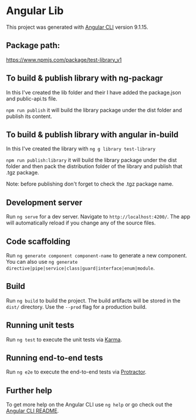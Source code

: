 # Angular Lib

This project was generated with [Angular CLI](https://github.com/angular/angular-cli) version 9.1.15.

## Package path:
https://www.npmjs.com/package/test-library_v1

## To build & publish library with ng-packagr
In this I've created the lib folder and their I have added the package.json and public-api.ts file.
<br>

`npm run publish` it will build the library package under the dist folder and publish its content.

## To build & publish library with angular in-build
In this I've created the library with `ng g library test-library`
<br>

`npm run publish:library` it will build the library package under the dist folder and then pack the distribution 
folder of the library and publish that .tgz package.

Note: before publishing don't forget to check the .tgz package name. 
 

## Development server

Run `ng serve` for a dev server. Navigate to `http://localhost:4200/`. The app will automatically reload if you change any of the source files.

## Code scaffolding

Run `ng generate component component-name` to generate a new component. You can also use `ng generate directive|pipe|service|class|guard|interface|enum|module`.

## Build

Run `ng build` to build the project. The build artifacts will be stored in the `dist/` directory. Use the `--prod` flag for a production build.

## Running unit tests

Run `ng test` to execute the unit tests via [Karma](https://karma-runner.github.io).

## Running end-to-end tests

Run `ng e2e` to execute the end-to-end tests via [Protractor](http://www.protractortest.org/).

## Further help

To get more help on the Angular CLI use `ng help` or go check out the [Angular CLI README](https://github.com/angular/angular-cli/blob/master/README.md).

